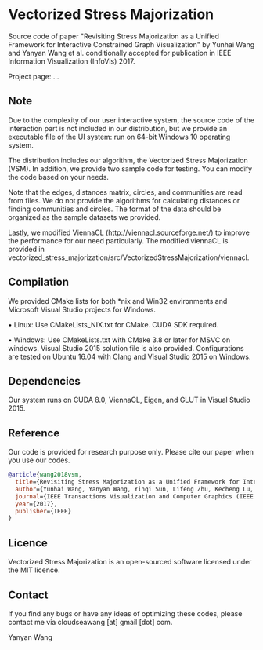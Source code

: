 # Vectorized Stress Majorization
Source code of paper "Revisiting Stress Majorization as a Unified Framework for Interactive Constrained Graph Visualization" by Yunhai Wang and Yanyan Wang et al. conditionally accepted for publication in IEEE Information Visualization (InfoVis) 2017.

Project page: ...

## Note
Due to the complexity of our user interactive system, the source code of the interaction part is not included in our distribution, but we provide an executable file of the UI system: run on 64-bit Windows 10 operating system. 

The distribution includes our algorithm, the Vectorized Stress Majorization (VSM). In addition, we provide two sample code for testing. You can modify the code based on your needs.

Note that the edges, distances matrix, circles, and communities are read from files. We do not provide the algorithms for calculating distances or finding communities and circles.  The format of the data should be organized as the sample datasets we provided.

Lastly, we modified ViennaCL (http://viennacl.sourceforge.net/) to improve the performance for our need particularly. The modified viennaCL is provided in vectorized_stress_majorization/src/VectorizedStressMajorization/viennacl.

## Compilation
We provided CMake lists for both *nix and Win32 environments and Microsoft Visual Studio projects for Windows.

•	Linux: Use CMakeLists_NIX.txt for CMake. CUDA SDK required.

•	Windows: Use CMakeLists.txt with CMake 3.8 or later for MSVC on windows. Visual Studio 2015 solution file is also provided.
Configurations are tested on Ubuntu 16.04 with Clang and Visual Studio 2015 on Windows.

## Dependencies
Our system runs on CUDA 8.0, ViennaCL, Eigen, and GLUT in Visual Studio 2015. 

## Reference
Our code is provided for research purpose only.
Please cite our paper when you use our codes.

```bibtex
@article{wang2018vsm,
  title={Revisiting Stress Majorization as a Unified Framework for Interactive Constrained Graph Visualization},
  author={Yunhai Wang, Yanyan Wang, Yinqi Sun, Lifeng Zhu, Kecheng Lu, Chi-Wing Fu, Michael Sedlmair, Oliver Deussen, and Baoquan Chen},
  journal={IEEE Transactions Visualization and Computer Graphics (IEEE Information Visualization (InfoVis) 2017)},
  year={2017},
  publisher={IEEE}
}
```


## Licence
Vectorized Stress Majorization is an open-sourced software licensed under the MIT licence.

## Contact
If you find any bugs or have any ideas of optimizing these codes, please contact me via cloudseawang [at] gmail [dot] com.

Yanyan Wang
